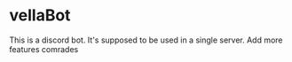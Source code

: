 # vellaBot
This is a discord bot. It's supposed to be used in a single server. Add more features comrades 